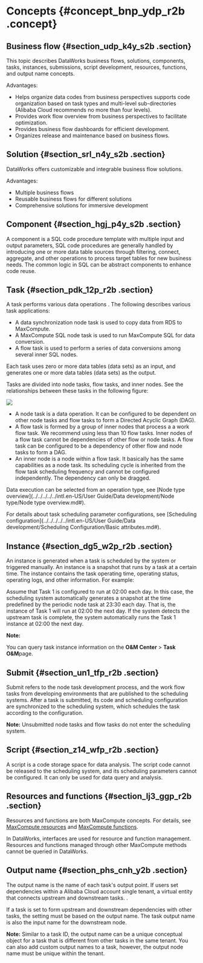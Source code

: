 # Concepts {#concept_bnp_ydp_r2b .concept}

## Business flow {#section_udp_k4y_s2b .section}

This topic describes DataWorks business flows, solutions, components, tasks, instances, submissions, script development, resources, functions, and output name concepts.

Advantages:

-   Helps organize data codes from business perspectives supports code organization based on task types and multi-level sub-directories \(Alibaba Cloud recommends no more than four levels\).
-   Provides work flow overview from business perspectives to facilitate optimization.
-   Provides business flow dashboards for efficient development.
-   Organizes release and maintenance based on business flows.

## Solution {#section_srl_n4y_s2b .section}

DataWorks offers customizable and integrable business flow solutions.

Advantages:

-   Multiple business flows
-   Reusable business flows for different solutions
-   Comprehensive solutions for immersive development

## Component {#section_hgj_p4y_s2b .section}

A component is a SQL code procedure template with multiple input and output parameters, SQL code procedures are generally handled by introducing one or more data table sources through filtering, connect, aggregate, and other operations to process target tables for new business needs. The common logic in SQL can be abstract components to enhance code reuse.

## Task {#section_pdk_12p_r2b .section}

A task performs various data operations . The following describes various task applications:

-   A data synchronization node task is used to copy data from RDS to MaxCompute.
-   A MaxCompute SQL node task is used to run MaxCompute SQL for data conversion.
-   A flow task is used to perform a series of data conversions among several inner SQL nodes.

Each task uses zero or more data tables \(data sets\) as an input, and generates one or more data tables \(data sets\) as the output.

Tasks are divided into node tasks, flow tasks, and inner nodes. See the relationships between these tasks in the following figure:

![](http://static-aliyun-doc.oss-cn-hangzhou.aliyuncs.com/assets/img/16168/15514200648911_en-US.png)

-   A node task is a data operation. It can be configured to be dependent on other node tasks and flow tasks to form a Directed Acyclic Graph \(DAG\).
-   A flow task is formed by a group of inner nodes that process a a work flow task. We recommend using less than 10 flow tasks. Inner nodes of a flow task cannot be dependencies of other flow or node tasks. A flow task can be configured to be a dependency of other flow and node tasks to form a DAG.
-   An inner node is a node within a flow task. It basically has the same capabilities as a node task. Its scheduling cycle is inherited from the flow task scheduling frequency and cannot be configured independently. The dependency can only be dragged.

Data execution can be selected from an operation type, see [Node type overview](../../../../../intl.en-US/User Guide/Data development/Node type/Node type overview.md#).

For details about task scheduling parameter configurations, see [Scheduling configuration](../../../../../intl.en-US/User Guide/Data development/Scheduling Configuration/Basic attributes.md#).

## Instance {#section_dg5_w2p_r2b .section}

An instance is generated when a task is scheduled by the system or triggered manually. An instance is a snapshot that runs by a task at a certain time. The instance contains the task operating time, operating status, operating logs, and other information. For example:

Assume that Task 1 is configured to run at 02:00 each day. In this case, the scheduling system automatically generates a snapshot at the time predefined by the periodic node task at 23:30 each day. That is, the instance of Task 1 will run at 02:00 the next day. If the system detects the upstream task is complete, the system automatically runs the Task 1 instance at 02:00 the next day.

**Note:** 

You can query task instance information on the **O&M Center** \> **Task O&M**page.

## Submit {#section_un1_tfp_r2b .section}

Submit refers to the node task development process, and the work flow tasks from developing environments that are published to the scheduling systems. After a task is submitted, its code and scheduling configuration are synchronized to the scheduling system, which schedules the task according to the configuration.

**Note:** Unsubmitted node tasks and flow tasks do not enter the scheduling system.

## Script {#section_z14_wfp_r2b .section}

A script is a code storage space for data analysis. The script code cannot be released to the scheduling system, and its scheduling parameters cannot be configured. It can only be used for data query and analysis.

## Resources and functions {#section_lj3_ggp_r2b .section}

Resources and functions are both MaxCompute concepts. For details, see [MaxCompute resources](https://www.alibabacloud.com/help/doc-detail/27822.htm) and [MaxCompute functions](https://www.alibabacloud.com/help/doc-detail/27823.htm).

In DataWorks, interfaces are used for resource and function management. Resources and functions managed through other MaxCompute methods cannot be queried in DataWorks.

## Output name {#section_phs_cnh_y2b .section}

The output name is the name of each task's output point. If users set dependencies within a Alibaba Cloud account single tenant, a virtual entity that connects upstream and downstream tasks. .

If a task is set to form upstream and downstream dependencies with other tasks, the setting must be based on the output name. The task output name is also the input name for the downstream node.

**Note:** Similar to a task ID, the output name can be a unique conceptual object for a task that is different from other tasks in the same tenant. You can also add custom output names to a task, however, the output node name must be unique within the tenant.

